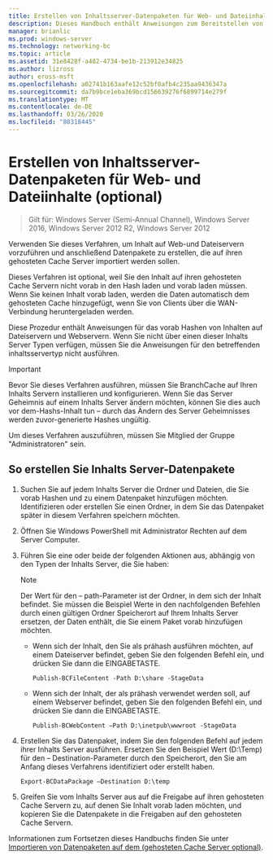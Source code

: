 ```yaml
---
title: Erstellen von Inhaltsserver-Datenpaketen für Web- und Dateiinhalte (optional)
description: Dieses Handbuch enthält Anweisungen zum Bereitstellen von BranchCache im Modus "gehosteter Cache" auf Computern unter Windows Server 2016 und Windows 10.
manager: brianlic
ms.prod: windows-server
ms.technology: networking-bc
ms.topic: article
ms.assetid: 31e8428f-a482-4734-be1b-213912e34825
ms.author: lizross
author: eross-msft
ms.openlocfilehash: a02741b163aafe12c52bf0afb4c235aa9436347a
ms.sourcegitcommit: da7b9bce1eba369bcd156639276f6899714e279f
ms.translationtype: MT
ms.contentlocale: de-DE
ms.lasthandoff: 03/26/2020
ms.locfileid: "80318445"
---
```

# <a name="create-content-server-data-packages-for-web-and-file-content-optional"></a>Erstellen von Inhaltsserver-Datenpaketen für Web- und Dateiinhalte (optional)

>Gilt für: Windows Server (Semi-Annual Channel), Windows Server 2016, Windows Server 2012 R2, Windows Server 2012

Verwenden Sie dieses Verfahren, um Inhalt auf Web-und Dateiservern vorzuführen und anschließend Datenpakete zu erstellen, die auf ihren gehosteten Cache Server importiert werden sollen. 

Dieses Verfahren ist optional, weil Sie den Inhalt auf ihren gehosteten Cache Servern nicht vorab in den Hash laden und vorab laden müssen. Wenn Sie keinen Inhalt vorab laden, werden die Daten automatisch dem gehosteten Cache hinzugefügt, wenn Sie von Clients über die WAN-Verbindung heruntergeladen werden.

Diese Prozedur enthält Anweisungen für das vorab Hashen von Inhalten auf Dateiservern und Webservern. Wenn Sie nicht über einen dieser Inhalts Server Typen verfügen, müssen Sie die Anweisungen für den betreffenden inhaltsservertyp nicht ausführen.

>[!IMPORTANT]
>Bevor Sie dieses Verfahren ausführen, müssen Sie BranchCache auf Ihren Inhalts Servern installieren und konfigurieren. Wenn Sie das Server Geheimnis auf einem Inhalts Server ändern möchten, können Sie dies auch vor dem\-Hashs-Inhalt tun – durch das Ändern des Server Geheimnisses werden zuvor\-generierte Hashes ungültig.

Um dieses Verfahren auszuführen, müssen Sie Mitglied der Gruppe "Administratoren" sein.

## <a name="to-create-content-server-data-packages"></a>So erstellen Sie Inhalts Server-Datenpakete

1. Suchen Sie auf jedem Inhalts Server die Ordner und Dateien, die Sie vorab Hashen und zu einem Datenpaket hinzufügen möchten. Identifizieren oder erstellen Sie einen Ordner, in dem Sie das Datenpaket später in diesem Verfahren speichern möchten.

2. Öffnen Sie Windows PowerShell mit Administrator Rechten auf dem Server Computer.

3. Führen Sie eine oder beide der folgenden Aktionen aus, abhängig von den Typen der Inhalts Server, die Sie haben:

    > [!NOTE]
    > Der Wert für den – path-Parameter ist der Ordner, in dem sich der Inhalt befindet. Sie müssen die Beispiel Werte in den nachfolgenden Befehlen durch einen gültigen Ordner Speicherort auf Ihrem Inhalts Server ersetzen, der Daten enthält, die Sie einem Paket vorab hinzufügen möchten.
  
    - Wenn sich der Inhalt, den Sie als prähash ausführen möchten, auf einem Dateiserver befindet, geben Sie den folgenden Befehl ein, und drücken Sie dann die EINGABETASTE.

        ```  
        Publish-BCFileContent -Path D:\share -StageData
        ```  

    -   Wenn sich der Inhalt, der als prähash verwendet werden soll, auf einem Webserver befindet, geben Sie den folgenden Befehl ein, und drücken Sie dann die EINGABETASTE.

        ```  
        Publish-BCWebContent –Path D:\inetpub\wwwroot -StageData
        ```  

4. Erstellen Sie das Datenpaket, indem Sie den folgenden Befehl auf jedem ihrer Inhalts Server ausführen. Ersetzen Sie den Beispiel Wert \(D:\\Temp\) für den – Destination-Parameter durch den Speicherort, den Sie am Anfang dieses Verfahrens identifiziert oder erstellt haben.

    ```  
    Export-BCDataPackage –Destination D:\temp
    ```  

5. Greifen Sie vom Inhalts Server aus auf die Freigabe auf ihren gehosteten Cache Servern zu, auf denen Sie Inhalt vorab laden möchten, und kopieren Sie die Datenpakete in die Freigaben auf den gehosteten Cache Servern.

Informationen zum Fortsetzen dieses Handbuchs finden Sie unter [Importieren von Datenpaketen auf dem &#40;gehosteten Cache Server optional&#41;](9-Bc-Import-Data.md).

